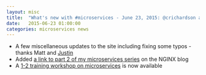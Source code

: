 ```yaml
---
layout: misc
title:  "What's new with #microservices - June 23, 2015: @crichardson and microservices training"
date:   2015-06-23 01:00:00
categories: microservices news
---
```


* A few miscellaneous updates to the site including fixing some typos - thanks Matt and [Justin](https://twitter.com/justinjohnsonio)
* Added [a link to part 2 of my microservices series](/articles/index.html) on the NGINX blog
* A [1-2 training workshop on microservices](http://www.chrisrichardson.net/training.html) is now available
